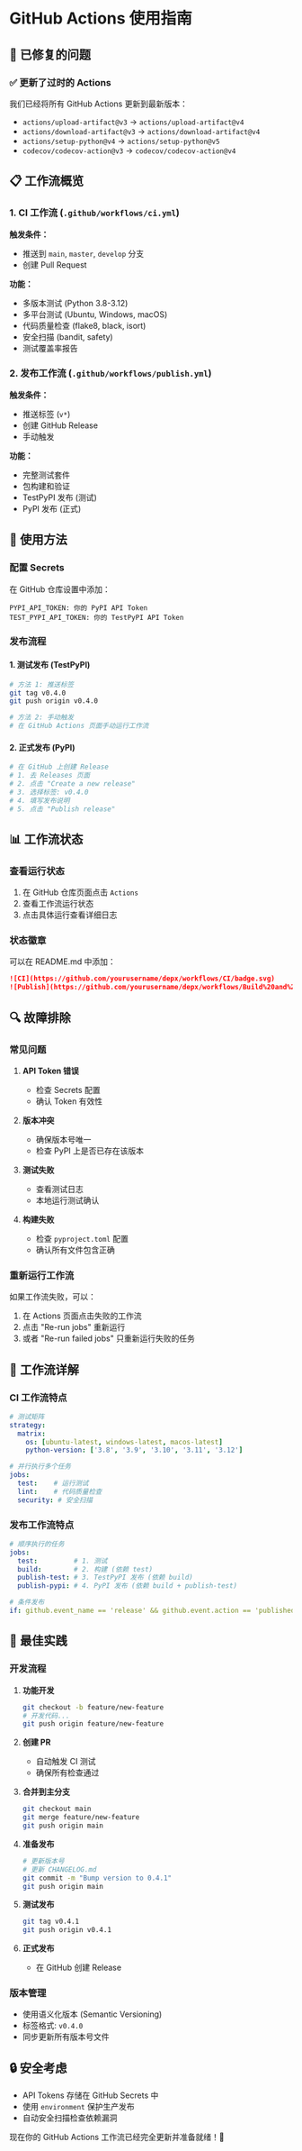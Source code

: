 # GitHub Actions 使用指南

## 🔧 已修复的问题

### ✅ 更新了过时的 Actions

我们已经将所有 GitHub Actions 更新到最新版本：

- `actions/upload-artifact@v3` → `actions/upload-artifact@v4`
- `actions/download-artifact@v3` → `actions/download-artifact@v4`
- `actions/setup-python@v4` → `actions/setup-python@v5`
- `codecov/codecov-action@v3` → `codecov/codecov-action@v4`

## 📋 工作流概览

### 1. CI 工作流 (`.github/workflows/ci.yml`)

**触发条件：**
- 推送到 `main`, `master`, `develop` 分支
- 创建 Pull Request

**功能：**
- 多版本测试 (Python 3.8-3.12)
- 多平台测试 (Ubuntu, Windows, macOS)
- 代码质量检查 (flake8, black, isort)
- 安全扫描 (bandit, safety)
- 测试覆盖率报告

### 2. 发布工作流 (`.github/workflows/publish.yml`)

**触发条件：**
- 推送标签 (`v*`)
- 创建 GitHub Release
- 手动触发

**功能：**
- 完整测试套件
- 包构建和验证
- TestPyPI 发布 (测试)
- PyPI 发布 (正式)

## 🚀 使用方法

### 配置 Secrets

在 GitHub 仓库设置中添加：

```
PYPI_API_TOKEN: 你的 PyPI API Token
TEST_PYPI_API_TOKEN: 你的 TestPyPI API Token
```

### 发布流程

#### 1. 测试发布 (TestPyPI)

```bash
# 方法 1: 推送标签
git tag v0.4.0
git push origin v0.4.0

# 方法 2: 手动触发
# 在 GitHub Actions 页面手动运行工作流
```

#### 2. 正式发布 (PyPI)

```bash
# 在 GitHub 上创建 Release
# 1. 去 Releases 页面
# 2. 点击 "Create a new release"
# 3. 选择标签: v0.4.0
# 4. 填写发布说明
# 5. 点击 "Publish release"
```

## 📊 工作流状态

### 查看运行状态

1. 在 GitHub 仓库页面点击 `Actions`
2. 查看工作流运行状态
3. 点击具体运行查看详细日志

### 状态徽章

可以在 README.md 中添加：

```markdown
![CI](https://github.com/yourusername/depx/workflows/CI/badge.svg)
![Publish](https://github.com/yourusername/depx/workflows/Build%20and%20Publish%20to%20PyPI/badge.svg)
```

## 🔍 故障排除

### 常见问题

1. **API Token 错误**
   - 检查 Secrets 配置
   - 确认 Token 有效性

2. **版本冲突**
   - 确保版本号唯一
   - 检查 PyPI 上是否已存在该版本

3. **测试失败**
   - 查看测试日志
   - 本地运行测试确认

4. **构建失败**
   - 检查 `pyproject.toml` 配置
   - 确认所有文件包含正确

### 重新运行工作流

如果工作流失败，可以：
1. 在 Actions 页面点击失败的工作流
2. 点击 "Re-run jobs" 重新运行
3. 或者 "Re-run failed jobs" 只重新运行失败的任务

## 📝 工作流详解

### CI 工作流特点

```yaml
# 测试矩阵
strategy:
  matrix:
    os: [ubuntu-latest, windows-latest, macos-latest]
    python-version: ['3.8', '3.9', '3.10', '3.11', '3.12']

# 并行执行多个任务
jobs:
  test:    # 运行测试
  lint:    # 代码质量检查
  security: # 安全扫描
```

### 发布工作流特点

```yaml
# 顺序执行的任务
jobs:
  test:         # 1. 测试
  build:        # 2. 构建 (依赖 test)
  publish-test: # 3. TestPyPI 发布 (依赖 build)
  publish-pypi: # 4. PyPI 发布 (依赖 build + publish-test)

# 条件发布
if: github.event_name == 'release' && github.event.action == 'published'
```

## 🎯 最佳实践

### 开发流程

1. **功能开发**
   ```bash
   git checkout -b feature/new-feature
   # 开发代码...
   git push origin feature/new-feature
   ```

2. **创建 PR**
   - 自动触发 CI 测试
   - 确保所有检查通过

3. **合并到主分支**
   ```bash
   git checkout main
   git merge feature/new-feature
   git push origin main
   ```

4. **准备发布**
   ```bash
   # 更新版本号
   # 更新 CHANGELOG.md
   git commit -m "Bump version to 0.4.1"
   git push origin main
   ```

5. **测试发布**
   ```bash
   git tag v0.4.1
   git push origin v0.4.1
   ```

6. **正式发布**
   - 在 GitHub 创建 Release

### 版本管理

- 使用语义化版本 (Semantic Versioning)
- 标签格式: `v0.4.0`
- 同步更新所有版本号文件

## 🔒 安全考虑

- API Tokens 存储在 GitHub Secrets 中
- 使用 `environment` 保护生产发布
- 自动安全扫描检查依赖漏洞

现在你的 GitHub Actions 工作流已经完全更新并准备就绪！🚀
